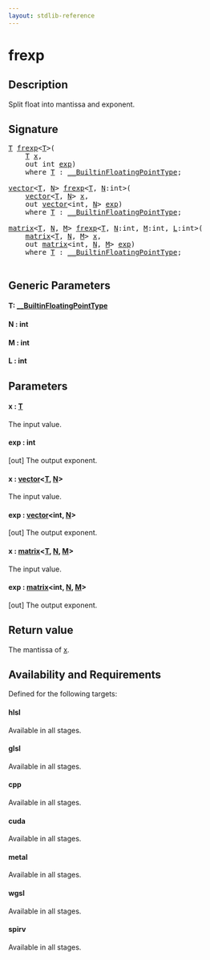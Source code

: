 ```yaml
---
layout: stdlib-reference
---
```


# frexp

## Description

Split float into mantissa and exponent.



## Signature 

<pre>
<a href="frexp.md#typeparam-T" class="code_type">T</a> <a href="frexp.md">frexp</a>&lt;<a href="frexp.md#typeparam-T" class="code_type">T</a>&gt;(
    <a href="frexp.md#typeparam-T" class="code_type">T</a> <a href="frexp.md#decl-x" class="code_param">x</a>,
    <span class="code_keyword">out</span> <span class="code_keyword">int</span> <a href="frexp.md#decl-exp" class="code_param">exp</a>)
    <span class='code_keyword'>where</span> <a href="frexp.md#typeparam-T" class="code_type">T</a> : <a href="../interfaces/0_builtinfloatingpointtype-029hm/index.md" class="code_type">__BuiltinFloatingPointType</a>;

<a href="../types/vector/index.md" class="code_type">vector</a>&lt;<a href="frexp.md#typeparam-T" class="code_type">T</a>, <a href="frexp.md#decl-N" class="code_var">N</a>&gt; <a href="frexp.md">frexp</a>&lt;<a href="frexp.md#typeparam-T" class="code_type">T</a>, <a href="frexp.md#decl-N" class="code_var">N</a>:<span class="code_keyword">int</span>&gt;(
    <a href="../types/vector/index.md" class="code_type">vector</a>&lt;<a href="frexp.md#typeparam-T" class="code_type">T</a>, <a href="frexp.md#decl-N" class="code_var">N</a>&gt; <a href="frexp.md#decl-x" class="code_param">x</a>,
    <span class="code_keyword">out</span> <a href="../types/vector/index.md" class="code_type">vector</a>&lt;<span class="code_keyword">int</span>, <a href="frexp.md#decl-N" class="code_var">N</a>&gt; <a href="frexp.md#decl-exp" class="code_param">exp</a>)
    <span class='code_keyword'>where</span> <a href="frexp.md#typeparam-T" class="code_type">T</a> : <a href="../interfaces/0_builtinfloatingpointtype-029hm/index.md" class="code_type">__BuiltinFloatingPointType</a>;

<a href="../types/matrix/index.md" class="code_type">matrix</a>&lt;<a href="frexp.md#typeparam-T" class="code_type">T</a>, <a href="frexp.md#decl-N" class="code_var">N</a>, <a href="frexp.md#decl-M" class="code_var">M</a>&gt; <a href="frexp.md">frexp</a>&lt;<a href="frexp.md#typeparam-T" class="code_type">T</a>, <a href="frexp.md#decl-N" class="code_var">N</a>:<span class="code_keyword">int</span>, <a href="frexp.md#decl-M" class="code_var">M</a>:<span class="code_keyword">int</span>, <a href="frexp.md#decl-L" class="code_var">L</a>:<span class="code_keyword">int</span>&gt;(
    <a href="../types/matrix/index.md" class="code_type">matrix</a>&lt;<a href="frexp.md#typeparam-T" class="code_type">T</a>, <a href="frexp.md#decl-N" class="code_var">N</a>, <a href="frexp.md#decl-M" class="code_var">M</a>&gt; <a href="frexp.md#decl-x" class="code_param">x</a>,
    <span class="code_keyword">out</span> <a href="../types/matrix/index.md" class="code_type">matrix</a>&lt;<span class="code_keyword">int</span>, <a href="frexp.md#decl-N" class="code_var">N</a>, <a href="frexp.md#decl-M" class="code_var">M</a>&gt; <a href="frexp.md#decl-exp" class="code_param">exp</a>)
    <span class='code_keyword'>where</span> <a href="frexp.md#typeparam-T" class="code_type">T</a> : <a href="../interfaces/0_builtinfloatingpointtype-029hm/index.md" class="code_type">__BuiltinFloatingPointType</a>;

</pre>

## Generic Parameters

####  <a id="typeparam-T"></a>T: [\_\_BuiltinFloatingPointType](../interfaces/0_builtinfloatingpointtype-029hm/index.md)
####  <a id="decl-N"></a>N  : int
####  <a id="decl-M"></a>M  : int
####  <a id="decl-L"></a>L  : int

## Parameters

####  <a id="decl-x"></a>x  : [T](frexp.md#typeparam-T)
The input value.

####  <a id="decl-exp"></a>exp  : int
\[out\] The output exponent.

####  <a id="decl-x"></a>x  : [vector](../types/vector/index.md)\<[T](../types/vector/index.md#typeparam-T), [N](../types/vector/index.md#decl-N)\>
The input value.

####  <a id="decl-exp"></a>exp  : [vector](../types/vector/index.md)\<int, [N](../types/vector/index.md#decl-N)\>
\[out\] The output exponent.

####  <a id="decl-x"></a>x  : [matrix](../types/matrix/index.md)\<[T](../types/matrix/t-0.md), [N](../types/matrix/index.md#decl-N), [M](../types/matrix/index.md#decl-M)\>
The input value.

####  <a id="decl-exp"></a>exp  : [matrix](../types/matrix/index.md)\<int, [N](../types/matrix/index.md#decl-N), [M](../types/matrix/index.md#decl-M)\>
\[out\] The output exponent.


## Return value
The mantissa of <span class='code'><a href="frexp.md#decl-x" class="code_param">x</a></span>.


## Availability and Requirements

Defined for the following targets:

#### hlsl
Available in all stages.

#### glsl
Available in all stages.

#### cpp
Available in all stages.

#### cuda
Available in all stages.

#### metal
Available in all stages.

#### wgsl
Available in all stages.

#### spirv
Available in all stages.




<script>
// Fix .md links to .html when on ReadTheDocs
if (window.location.hostname.includes('readthedocs') || 
    window.location.hostname.includes('rtfd.io')) {
  document.addEventListener('DOMContentLoaded', function() {
    const links = document.querySelectorAll('a');
    links.forEach(link => {
      if (link.getAttribute('href') && link.getAttribute('href').endsWith('.md')) {
        link.href = link.href.replace(/\.md($|#|\?)/, '.html$1');
      }
    });
  });
}
</script>
